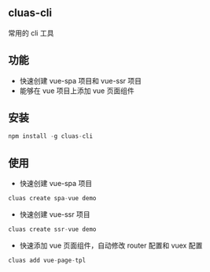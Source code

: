 ## cluas-cli

常用的 cli 工具

## 功能

-   快速创建 vue-spa 项目和 vue-ssr 项目
-   能够在 vue 项目上添加 vue 页面组件

## 安装

```js
npm install -g cluas-cli
```

## 使用

-   快速创建 vue-spa 项目

```js
cluas create spa-vue demo
```

-   快速创建 vue-ssr 项目

```js
cluas create ssr-vue demo
```

-   快速添加 vue 页面组件，自动修改 router 配置和 vuex 配置

```js
cluas add vue-page-tpl
```
